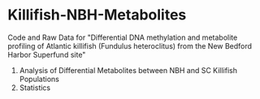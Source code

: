 # Killifish-NBH-Metabolites
Code and Raw Data for "Differential DNA methylation and metabolite profiling of Atlantic killifish (Fundulus heteroclitus) from the New Bedford Harbor Superfund site"
1. Analysis of Differential Metabolites between NBH and SC Killifish Populations
2. Statistics
